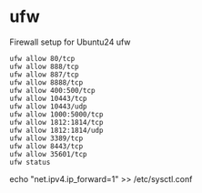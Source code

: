 # ufw
Firewall setup for Ubuntu24 ufw

```  
ufw allow 80/tcp
ufw allow 888/tcp
ufw allow 887/tcp
ufw allow 8888/tcp
ufw allow 400:500/tcp
ufw allow 10443/tcp
ufw allow 10443/udp
ufw allow 1000:5000/tcp
ufw allow 1812:1814/tcp
ufw allow 1812:1814/udp
ufw allow 3389/tcp
ufw allow 8443/tcp
ufw allow 35601/tcp
ufw status
```  

echo "net.ipv4.ip_forward=1" >> /etc/sysctl.conf  

